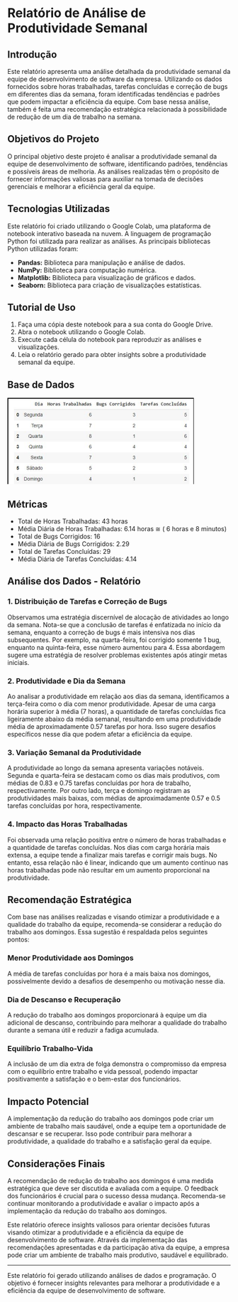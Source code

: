 # Relatório de Análise de Produtividade Semanal

## Introdução

Este relatório apresenta uma análise detalhada da produtividade semanal da equipe de desenvolvimento de software da empresa. Utilizando os dados fornecidos sobre horas trabalhadas, tarefas concluídas e correção de bugs em diferentes dias da semana, foram identificadas tendências e padrões que podem impactar a eficiência da equipe. Com base nessa análise, também é feita uma recomendação estratégica relacionada à possibilidade de redução de um dia de trabalho na semana.

## Objetivos do Projeto

O principal objetivo deste projeto é analisar a produtividade semanal da equipe de desenvolvimento de software, identificando padrões, tendências e possíveis áreas de melhoria. As análises realizadas têm o propósito de fornecer informações valiosas para auxiliar na tomada de decisões gerenciais e melhorar a eficiência geral da equipe.

## Tecnologias Utilizadas

Este relatório foi criado utilizando o Google Colab, uma plataforma de notebook interativo baseada na nuvem. A linguagem de programação Python foi utilizada para realizar as análises. As principais bibliotecas Python utilizadas foram:

- **Pandas:** Biblioteca para manipulação e análise de dados.
- **NumPy:** Biblioteca para computação numérica.
- **Matplotlib:** Biblioteca para visualização de gráficos e dados.
- **Seaborn:** Biblioteca para criação de visualizações estatísticas.

## Tutorial de Uso

1. Faça uma cópia deste notebook para a sua conta do Google Drive.
2. Abra o notebook utilizando o Google Colab.
3. Execute cada célula do notebook para reproduzir as análises e visualizações.
4. Leia o relatório gerado para obter insights sobre a produtividade semanal da equipe.

## Base de Dados

![Base de Dados](assets/dados_base.png)

## Métricas

- Total de Horas Trabalhadas: 43 horas
- Média Diária de Horas Trabalhadas: 6.14 horas ≅ ( 6 horas e 8 minutos)
- Total de Bugs Corrigidos: 16
- Média Diária de Bugs Corrigidos: 2.29
- Total de Tarefas Concluídas: 29
- Média Diária de Tarefas Concluídas: 4.14

## Análise dos Dados - Relatório

### 1. Distribuição de Tarefas e Correção de Bugs

Observamos uma estratégia discernível de alocação de atividades ao longo da semana. Nota-se que a conclusão de tarefas é enfatizada no início da semana, enquanto a correção de bugs é mais intensiva nos dias subsequentes. Por exemplo, na quarta-feira, foi corrigido somente 1 bug, enquanto na quinta-feira, esse número aumentou para 4. Essa abordagem sugere uma estratégia de resolver problemas existentes após atingir metas iniciais.

### 2. Produtividade e Dia da Semana

Ao analisar a produtividade em relação aos dias da semana, identificamos a terça-feira como o dia com menor produtividade. Apesar de uma carga horária superior à média (7 horas), a quantidade de tarefas concluídas fica ligeiramente abaixo da média semanal, resultando em uma produtividade média de aproximadamente 0.57 tarefas por hora. Isso sugere desafios específicos nesse dia que podem afetar a eficiência da equipe.

### 3. Variação Semanal da Produtividade

A produtividade ao longo da semana apresenta variações notáveis. Segunda e quarta-feira se destacam como os dias mais produtivos, com médias de 0.83 e 0.75 tarefas concluídas por hora de trabalho, respectivamente. Por outro lado, terça e domingo registram as produtividades mais baixas, com médias de aproximadamente 0.57 e 0.5 tarefas concluídas por hora, respectivamente.

### 4. Impacto das Horas Trabalhadas

Foi observada uma relação positiva entre o número de horas trabalhadas e a quantidade de tarefas concluídas. Nos dias com carga horária mais extensa, a equipe tende a finalizar mais tarefas e corrigir mais bugs. No entanto, essa relação não é linear, indicando que um aumento contínuo nas horas trabalhadas pode não resultar em um aumento proporcional na produtividade.

## Recomendação Estratégica

Com base nas análises realizadas e visando otimizar a produtividade e a qualidade do trabalho da equipe, recomenda-se considerar a redução do trabalho aos domingos. Essa sugestão é respaldada pelos seguintes pontos:

### Menor Produtividade aos Domingos

A média de tarefas concluídas por hora é a mais baixa nos domingos, possivelmente devido a desafios de desempenho ou motivação nesse dia.

### Dia de Descanso e Recuperação

A redução do trabalho aos domingos proporcionará à equipe um dia adicional de descanso, contribuindo para melhorar a qualidade do trabalho durante a semana útil e reduzir a fadiga acumulada.

### Equilíbrio Trabalho-Vida

A inclusão de um dia extra de folga demonstra o compromisso da empresa com o equilíbrio entre trabalho e vida pessoal, podendo impactar positivamente a satisfação e o bem-estar dos funcionários.

## Impacto Potencial

A implementação da redução do trabalho aos domingos pode criar um ambiente de trabalho mais saudável, onde a equipe tem a oportunidade de descansar e se recuperar. Isso pode contribuir para melhorar a produtividade, a qualidade do trabalho e a satisfação geral da equipe.

## Considerações Finais

A recomendação de redução do trabalho aos domingos é uma medida estratégica que deve ser discutida e avaliada com a equipe. O feedback dos funcionários é crucial para o sucesso dessa mudança. Recomenda-se continuar monitorando a produtividade e avaliar o impacto após a implementação da redução do trabalho aos domingos.

Este relatório oferece insights valiosos para orientar decisões futuras visando otimizar a produtividade e a eficiência da equipe de desenvolvimento de software. Através da implementação das recomendações apresentadas e da participação ativa da equipe, a empresa pode criar um ambiente de trabalho mais produtivo, saudável e equilibrado.

---

Este relatório foi gerado utilizando análises de dados e programação. O objetivo é fornecer insights relevantes para melhorar a produtividade e a eficiência da equipe de desenvolvimento de software.
